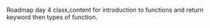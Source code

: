 Roadmap day 4 class,content for introduction to functions and return keyword then types of function.